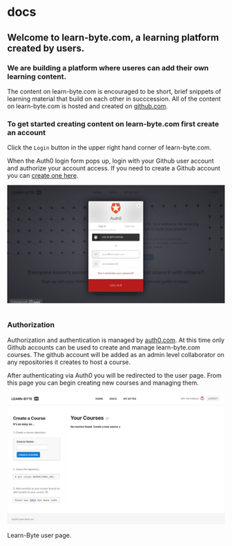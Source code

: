 # docs

## Welcome to learn-byte.com, a learning platform created by users.

### We are building a platform where useres can add their own learning content. 

The content on learn-byte.com is encouraged to be short, brief snippets of learning material that build on each other in succcession. All of the content on learn-byte.com is hosted and created on [github.com](https://github.com). 

### To get started creating content on learn-byte.com first create an account

Click the `Login` button in the upper right hand corner of learn-byte.com.

When the Auth0 login form pops up, login with your Github user account and authorize your account access. If you need to create a Github account you can [create one here](https://github.com/join). 

![login-form](https://raw.githubusercontent.com/learn-byte/docs/master/assets/images/auth0-login.png)

```
```

### Authorization

Authorization and authentication is managed by [auth0.com](https://auth0.com/).  At this time only Github accounts can be used to create and manage learn-byte.com courses. The github account will be added as an admin level collaborator on any repositories it creates to host a course.

After authenticating via Auth0 you will be redirected to the user page. From this page you can begin creating new courses and managing them.

![login-form](https://raw.githubusercontent.com/learn-byte/docs/master/assets/images/user-page.png)

Learn-Byte user page.